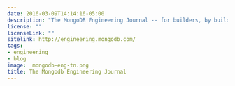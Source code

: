 ```yaml
---
date: 2016-03-09T14:14:16-05:00
description: "The MongoDB Engineering Journal -- for builders, by builders."
license: ""
licenseLink: ""
sitelink: http://engineering.mongodb.com/
tags:
- engineering
- blog
image:  mongodb-eng-tn.png
title: The Mongodb Engineering Journal
---
```



